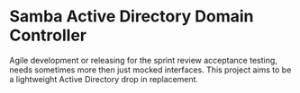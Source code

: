 # Samba Active Directory Domain Controller 

Agile development or releasing for the sprint review acceptance testing, needs sometimes more then just mocked interfaces. This project aims to be a lightweight Active Directory drop in replacement.
